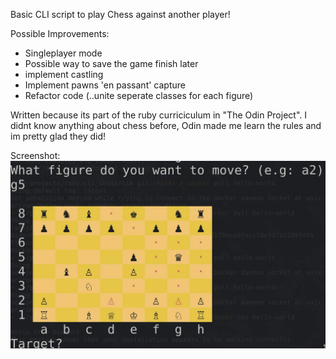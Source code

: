 Basic CLI script to play Chess against another player!

Possible Improvements:
 - Singleplayer mode
 - Possible way to save the game finish later
 - implement castling
 - Implement pawns 'en passant' capture
 - Refactor code (..unite seperate classes for each figure)

Written because its part of the ruby curriciculum in "The Odin Project".
I didnt know anything about chess before, Odin made me learn the rules and im pretty glad they did!

Screenshot:
![](chess.jpg)
